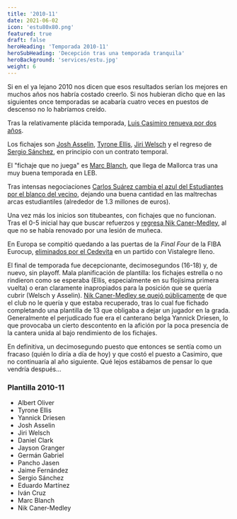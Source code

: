 ```yaml
---
title: '2010-11'
date: 2021-06-02
icon: 'estu80x80.png'
featured: true
draft: false
heroHeading: 'Temporada 2010-11'
heroSubHeading: 'Decepción tras una temporada tranquila'
heroBackground: 'services/estu.jpg'
weight: 6
---
```


Si en el ya lejano 2010 nos dicen que esos resultados serían los mejores en muchos años nos habría costado creerlo. Si nos hubieran dicho que en las siguientes once temporadas se acabaría cuatro veces en puestos de descenso no lo habríamos creído.

Tras la relativamente plácida temporada, [Luis Casimiro renueva por dos años](https://www.solobasket.com/liga-endesa/continuidad-en-los-banquillos-luis-casimiro-renueva-como-tecnico-del-asefa-estudiantes). 

Los fichajes son [Josh Asselin](https://www.movistarestudiantes.com/prensa/noticias/josh-asselin-primer-fichaje-de-asefa-estudiantes-2010-11/), [Tyrone Ellis](https://www.marca.com/2010/08/24/baloncesto/acb/1282657423.html), [Jiri Welsch](https://www.marca.com/2010/09/15/baloncesto/acb/1284572489.html) y el regreso de [Sergio Sánchez](https://as.com/baloncesto/2010/09/25/mas_baloncesto/1285365603_850215.html), en principio con un contrato temporal.

El "fichaje que no juega" es [Marc Blanch](https://www.movistarestudiantes.com/prensa/noticias/marc-blanch-nueva-incorporacion-de-asefa-estudiantes/), que llega de Mallorca tras una muy buena temporada en LEB.

Tras intensas negociaciones [Carlos Suárez cambia el azul del Estudiantes por el blanco del vecino](https://www.elconfidencial.com/deportes/baloncesto/2010-09-07/el-real-madrid-ficha-a-carlos-suarez-por-1-3-millones-de-euros_397964/), dejando una buena cantidad en las maltrechas arcas estudiantiles (alrededor de 1.3 millones de euros).

Una vez más los inicios son titubeantes, con fichajes que no funcionan. Tras el 0-5 inicial hay que buscar refuerzos y [regresa Nik Caner-Medley](https://www.solobasket.com/liga-endesa/nik-caner-medley-regresa-al-cb-estudiantes), al que no se había renovado por una lesión de muñeca.

En Europa se compitió quedando a las puertas de la _Final Four_ de la FIBA Eurocup, [eliminados por el Cedevita](https://www.rtve.es/deportes/20110330/estudiantes-dice-adios-su-sueno-europeo/420940.shtml) en un partido con Vistalegre lleno.

El final de temporada fue decepcionante, decimosegundos (16-18) y, de nuevo, sin playoff. Mala planificación de plantilla: los fichajes estrella o no rindieron como se esperaba (Ellis, especialmente en su flojísima primera vuelta) o eran claramente inapropiados para la posición que se quería cubrir (Welsch y Asselin). [Nik Caner-Medley se quejó públicamente](https://as.com/baloncesto/2010/10/09/mas_baloncesto/1286616949_850215.html) de que el club no le quería y que estaba recuperado, tras lo cual fue fichado completando una plantilla de 13 que obligaba a dejar un jugador en la grada. Generalmente el perjudicado fue era el canterano belga Yannick Driesen, lo que provocaba un cierto descontento en la afición por la poca presencia de la cantera unida al bajo rendimiento de los fichajes.

En definitiva, un decimosegundo puesto que entonces se sentía como un fracaso (quién lo diría a día de hoy) y que costó el puesto a Casimiro, que no continuaría al año siguiente. Qué lejos estábamos de pensar lo que vendría después...

### Plantilla 2010-11

- Albert Oliver
- Tyrone Ellis
- Yannick Driesen
- Josh Asselin
- Jiri Welsch
- Daniel Clark
- Jayson Granger
- Germán Gabriel
- Pancho Jasen
- Jaime Fernández
- Sergio Sánchez
- Eduardo Martínez
- Iván Cruz
- Marc Blanch
- Nik Caner-Medley

